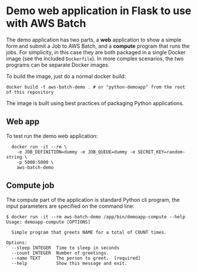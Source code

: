 # Demo web application in Flask to use with AWS Batch

The demo application has two parts, a **web** application to show a simple form and
submit a Job to AWS Batch, and a **compute** program that runs the jobs. For simplicity,
in this case they are both packaged in a single Docker image (see the included `Dockerfile`).
In more complex scenarios, the two programs can be separate Docker images.

To build the image, just do a normal docker build:
```
docker build -t aws-batch-demo . # or "python-demoapp" from the root of this repository
```

The image is built using best practices of packaging Python applications.


## Web app

To test run the demo web application:
```
  docker run -it --rm \
    -e JOB_DEFINITION=dummy -e JOB_QUEUE=dummy -e SECRET_KEY=random-string \
    -p 5000:5000 \
    aws-batch-demo
```



## Compute job

The compute part of the application is standard Python cli program, the input parameters
are specified on the command line:

```
$ docker run -it --rm aws-batch-demo /app/bin/demoapp-compute --help
Usage: demoapp-compute [OPTIONS]

  Simple program that greets NAME for a total of COUNT times.

Options:
  --sleep INTEGER  Time to sleep in seconds
  --count INTEGER  Number of greetings.
  --name TEXT      The person to greet.  [required]
  --help           Show this message and exit.
```

